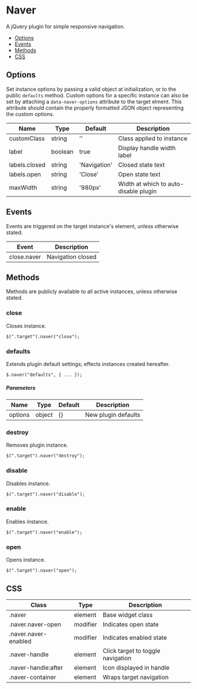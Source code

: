 # Naver

A jQuery plugin for simple responsive navigation.

* [Options](#options)
* [Events](#events)
* [Methods](#methods)
* [CSS](#css)

## Options

Set instance options by passing a valid object at initialization, or to the public `defaults` method. Custom options for a specific instance can also be set by attaching a `data-naver-options` attribute to the target elment. This attribute should contain the properly formatted JSON object representing the custom options.

| Name | Type | Default | Description |
| --- | --- | --- | --- |
| customClass | string | '' | Class applied to instance |
| label | boolean | true | Display handle width label |
| labels.closed | string | 'Navigation' | Closed state text |
| labels.open | string | 'Close' | Open state text |
| maxWidth | string | '980px' | Width at which to auto-disable plugin |

## Events

Events are triggered on the target instance's element, unless otherwise stated.

| Event | Description |
| --- | --- |
| close.naver | Navigation closed |

## Methods

Methods are publicly available to all active instances, unless otherwise stated.

### close

Closes instance.

```
$(".target").naver("close");
```

### defaults

Extends plugin default settings; effects instances created hereafter.

```
$.naver("defaults", { ... });
```

##### Parameters

| Name | Type | Default | Description |
| --- | --- | --- | --- |
| options | object | {} | New plugin defaults |

### destroy

Removes plugin instance.

```
$(".target").naver("destroy");
```

### disable

Disables instance.

```
$(".target").naver("disable");
```

### enable

Enables instance.

```
$(".target").naver("enable");
```

### open

Opens instance.

```
$(".target").naver("open");
```

## CSS

| Class | Type | Description |
| --- | --- | --- |
| .naver | element | Base widget class |
| .naver.naver-open | modifier | Indicates open state |
| .naver.naver-enabled | modifier | Indicates enabled state |
| .naver-handle | element | Click target to toggle navigation |
| .naver-handle:after | element | Icon displayed in handle |
| .naver-container | element | Wraps target navigation |

